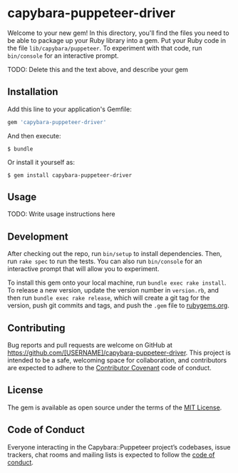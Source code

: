 # capybara-puppeteer-driver

Welcome to your new gem! In this directory, you'll find the files you need to be able to package up your Ruby library into a gem. Put your Ruby code in the file `lib/capybara/puppeteer`. To experiment with that code, run `bin/console` for an interactive prompt.

TODO: Delete this and the text above, and describe your gem

## Installation

Add this line to your application's Gemfile:

```ruby
gem 'capybara-puppeteer-driver'
```

And then execute:

    $ bundle

Or install it yourself as:

    $ gem install capybara-puppeteer-driver

## Usage

TODO: Write usage instructions here

## Development

After checking out the repo, run `bin/setup` to install dependencies. Then, run `rake spec` to run the tests. You can also run `bin/console` for an interactive prompt that will allow you to experiment.

To install this gem onto your local machine, run `bundle exec rake install`. To release a new version, update the version number in `version.rb`, and then run `bundle exec rake release`, which will create a git tag for the version, push git commits and tags, and push the `.gem` file to [rubygems.org](https://rubygems.org).

## Contributing

Bug reports and pull requests are welcome on GitHub at https://github.com/[USERNAME]/capybara-puppeteer-driver. This project is intended to be a safe, welcoming space for collaboration, and contributors are expected to adhere to the [Contributor Covenant](http://contributor-covenant.org) code of conduct.

## License

The gem is available as open source under the terms of the [MIT License](https://opensource.org/licenses/MIT).

## Code of Conduct

Everyone interacting in the Capybara::Puppeteer project’s codebases, issue trackers, chat rooms and mailing lists is expected to follow the [code of conduct](https://github.com/[USERNAME]/capybara-puppeteer-driver/blob/master/CODE_OF_CONDUCT.md).
